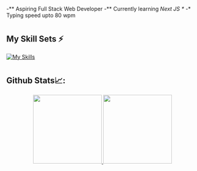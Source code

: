 -** Aspiring Full Stack Web Developer
-** Currently learning *Next JS *
-** Typing speed upto 80 wpm

#
## My Skill Sets ⚡
[![My Skills](https://skillicons.dev/icons?i=html,css,js,react,py,github,ai,bootstrip,npm,yarn,vite&perline=4)](https://skillicons.dev)

#
## Github Stats📈:
<p align="center">
    <a href="https://github.com/Javed-Malik">
        <img height="180em" src="https://github-readme-stats-git-masterrstaa-rickstaa.vercel.app/api?username=Javed-Malik&show_icons=true&theme=gotham&include_all_commits=true&count_private=true&hide_border=true"/>
        <img height="180em" src="https://github-readme-stats-eight-theta.vercel.app/api/top-langs/?username=Javed-Malik&langs_count=12&layout=compact&langs_count=8&theme=gotham&include_all_commits=true&count_private=true&hide_border=true" />
    </a>
</p>
